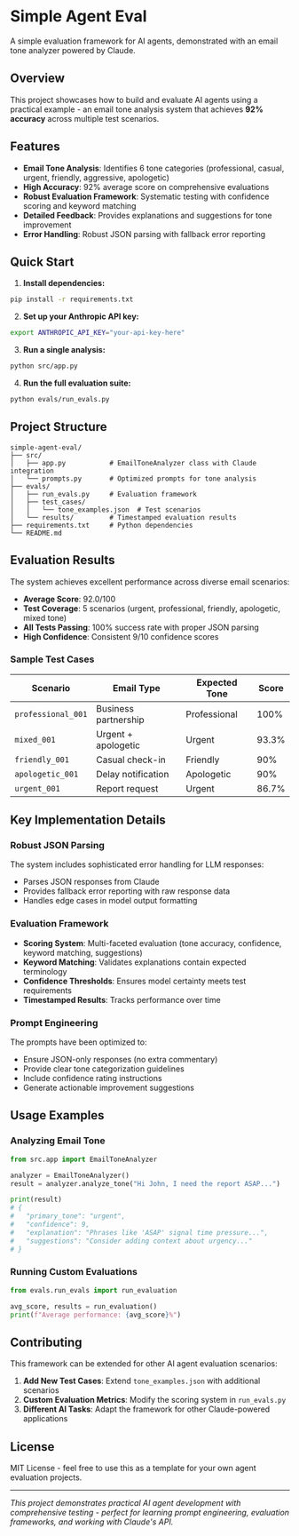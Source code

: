 # Simple Agent Eval

A simple evaluation framework for AI agents, demonstrated with an email tone analyzer powered by Claude.

## Overview

This project showcases how to build and evaluate AI agents using a practical example - an email tone analysis system that achieves **92% accuracy** across multiple test scenarios.

## Features

- **Email Tone Analysis**: Identifies 6 tone categories (professional, casual, urgent, friendly, aggressive, apologetic)
- **High Accuracy**: 92% average score on comprehensive evaluations
- **Robust Evaluation Framework**: Systematic testing with confidence scoring and keyword matching
- **Detailed Feedback**: Provides explanations and suggestions for tone improvement
- **Error Handling**: Robust JSON parsing with fallback error reporting

## Quick Start

1. **Install dependencies:**
```bash
pip install -r requirements.txt
```

2. **Set up your Anthropic API key:**
```bash
export ANTHROPIC_API_KEY="your-api-key-here"
```

3. **Run a single analysis:**
```bash
python src/app.py
```

4. **Run the full evaluation suite:**
```bash
python evals/run_evals.py
```

## Project Structure

```
simple-agent-eval/
├── src/
│   ├── app.py           # EmailToneAnalyzer class with Claude integration
│   └── prompts.py       # Optimized prompts for tone analysis
├── evals/
│   ├── run_evals.py     # Evaluation framework
│   ├── test_cases/
│   │   └── tone_examples.json  # Test scenarios
│   └── results/         # Timestamped evaluation results
├── requirements.txt     # Python dependencies
└── README.md
```

## Evaluation Results

The system achieves excellent performance across diverse email scenarios:

- **Average Score**: 92.0/100
- **Test Coverage**: 5 scenarios (urgent, professional, friendly, apologetic, mixed tone)
- **All Tests Passing**: 100% success rate with proper JSON parsing
- **High Confidence**: Consistent 9/10 confidence scores

### Sample Test Cases

| Scenario | Email Type | Expected Tone | Score |
|----------|------------|---------------|-------|
| `professional_001` | Business partnership | Professional | 100% |
| `mixed_001` | Urgent + apologetic | Urgent | 93.3% |
| `friendly_001` | Casual check-in | Friendly | 90% |
| `apologetic_001` | Delay notification | Apologetic | 90% |
| `urgent_001` | Report request | Urgent | 86.7% |

## Key Implementation Details

### Robust JSON Parsing
The system includes sophisticated error handling for LLM responses:
- Parses JSON responses from Claude
- Provides fallback error reporting with raw response data
- Handles edge cases in model output formatting

### Evaluation Framework
- **Scoring System**: Multi-faceted evaluation (tone accuracy, confidence, keyword matching, suggestions)
- **Keyword Matching**: Validates explanations contain expected terminology
- **Confidence Thresholds**: Ensures model certainty meets test requirements
- **Timestamped Results**: Tracks performance over time

### Prompt Engineering
The prompts have been optimized to:
- Ensure JSON-only responses (no extra commentary)
- Provide clear tone categorization guidelines
- Include confidence rating instructions
- Generate actionable improvement suggestions

## Usage Examples

### Analyzing Email Tone
```python
from src.app import EmailToneAnalyzer

analyzer = EmailToneAnalyzer()
result = analyzer.analyze_tone("Hi John, I need the report ASAP...")

print(result)
# {
#   "primary_tone": "urgent",
#   "confidence": 9,
#   "explanation": "Phrases like 'ASAP' signal time pressure...",
#   "suggestions": "Consider adding context about urgency..."
# }
```

### Running Custom Evaluations
```python
from evals.run_evals import run_evaluation

avg_score, results = run_evaluation()
print(f"Average performance: {avg_score}%")
```

## Contributing

This framework can be extended for other AI agent evaluation scenarios:

1. **Add New Test Cases**: Extend `tone_examples.json` with additional scenarios
2. **Custom Evaluation Metrics**: Modify the scoring system in `run_evals.py`
3. **Different AI Tasks**: Adapt the framework for other Claude-powered applications

## License

MIT License - feel free to use this as a template for your own agent evaluation projects.

---

*This project demonstrates practical AI agent development with comprehensive testing - perfect for learning prompt engineering, evaluation frameworks, and working with Claude's API.*

